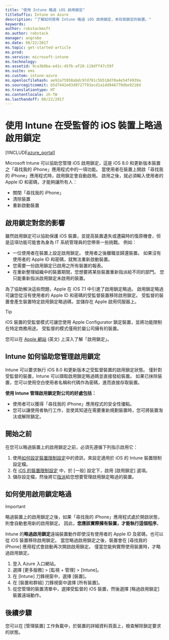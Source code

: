 ```yaml
---
title: "使用 Intune 略過 iOS 啟用鎖定"
titleSuffix: Intune on Azure
description: "了解如何使用 Intune 略過 iOS 啟用鎖定，來存取鎖定的裝置。"
keywords: 
author: robstackmsft
ms.author: robstack
manager: angrobe
ms.date: 08/22/2017
ms.topic: get-started-article
ms.prod: 
ms.service: microsoft-intune
ms.technology: 
ms.assetid: 9ca3b0ba-e41c-45fb-af28-119dff47c59f
ms.suite: ems
ms.custom: intune-azure
ms.openlocfilehash: ae92a75958abdc97d781c5b518d70a4e54f4939a
ms.sourcegitcommit: b5d7442e03d9727793acd1a1dd946779dbe9218d
ms.translationtype: HT
ms.contentlocale: zh-TW
ms.lasthandoff: 08/22/2017
---
```

# <a name="bypass-activation-lock-on-supervised-ios-devices-with-intune"></a>使用 Intune 在受監督的 iOS 裝置上略過啟用鎖定


[!INCLUDE[azure_portal](./includes/azure_portal.md)]

Microsoft Intune 可以協助您管理 iOS 啟用鎖定，這是 iOS 8.0 和更新版本裝置之「尋找我的 iPhone」應用程式中的一項功能。 當使用者在裝置上開啟「尋找我的 iPhone」應用程式時，啟用鎖定會自動啟用。 啟用之後，就必須輸入使用者的 Apple ID 和密碼，才能夠讓所有人：

- 關閉「尋找我的 iPhone」
- 清除裝置
- 重新啟動裝置

## <a name="how-activation-lock-affects-you"></a>啟用鎖定對您的影響

雖然啟用鎖定可以協助保護 iOS 裝置，並提高裝置遺失或遭竊時的復原機會，但是這項功能可能會為身為 IT 系統管理員的您帶來一些挑戰。 例如：

- 一位使用者在裝置上設定啟用鎖定。 使用者之後離職並歸還裝置。 如果沒有使用者的 Apple ID 和密碼，就無法重新啟動裝置。
- 您需要一份啟用鎖定已啟用之所有裝置的報表。
- 在重新整理組織中的裝置期間，您想要將某些裝置重新指派給不同的部門。 您只能重新指派啟用鎖定未啟用的裝置。

為了協助解決這些問題，Apple 在 iOS 7.1 中引進了啟用鎖定略過。 啟用鎖定略過可讓您從沒有使用者的 Apple ID 和密碼的受監督裝置移除啟用鎖定。 受監督的裝置會產生裝置特定啟用鎖定略過碼，並儲存在 Apple 啟用伺服器上。

>[!TIP]
>iOS 裝置的受監督模式可讓您使用 Apple Configurator 鎖定裝置，並將功能限制在特定商務用途。 受監督的模式僅用於屬公司擁有的裝置。

您可以在 [Apple 網站](https://support.apple.com/HT201365) \(英文\) 上深入了解「啟用鎖定」。

## <a name="how-intune-helps-you-manage-activation-lock"></a>Intune 如何協助您管理啟用鎖定
Intune 可以要求執行 iOS 8.0 和更新版本之受監督裝置的啟用鎖定狀態。 僅針對受監督的裝置，Intune 可以擷取啟用鎖定略過碼並直接發給裝置。 如果已抹除裝置，您可以使用空白使用者名稱和代碼作為密碼，進而直接存取裝置。

**使用 Intune 管理啟用鎖定對公司的好處包括：**

- 使用者可以獲得「尋找我的 iPhone」應用程式的安全性優點。
- 您可以讓使用者執行工作，並使其知道在需要重新規劃裝置時，您可將裝置淘汰或解除鎖定。

## <a name="before-you-start"></a>開始之前
在您可以略過裝置上的啟用鎖定之前，必須先遵循下列指示啟用它：

1. 使用[如何設定裝置限制設定](/intune-azure/configure-devices/how-to-configure-device-restrictions)中的資訊，來設定適用於 iOS 的 Intune 裝置限制設定檔。
2. 在 [iOS 的裝置限制設定](device-restrictions-ios.md) 中，於 [一般] 設定下，啟用 [啟用鎖定] 選項。
3. 儲存設定檔，然後將它[指派](device-profile-assign.md)給您想要管理啟用鎖定略過的裝置。


## <a name="how-to-use-activation-lock-bypass"></a>如何使用啟用鎖定略過

>[!IMPORTANT]
>略過裝置上的啟用鎖定之後，如果「尋找我的 iPhone」應用程式處於開啟狀態，則會自動套用新的啟用鎖定。 因此，**您應該實際擁有裝置，才能執行這個程序**。

Intune 的**略過啟用鎖定**遠端裝置動作即使沒有使用者的 Apple ID 及密碼，也可以從 iOS 裝置移除啟用鎖定。 當您略過啟用鎖定之後，裝置會在 [尋找我的 iPhone] 應用程式會啟動再次開啟啟用鎖定。 僅當您能夠實際使用裝置時，才略過啟用鎖定。

1. 登入 Azure 入口網站。
2. 選擇 [更多服務]  >  [監視 + 管理]  >  [Intune]。
3. 在 [Intune] 刀鋒視窗中，選擇 [裝置]。
4. 在 [裝置和群組] 刀鋒視窗中選擇 [所有裝置]。
5. 從您管理的裝置清單中，選擇受監督的 iOS 裝置，然後選擇 [略過啟用鎖定] 裝置遠端動作。

## <a name="next-steps"></a>後續步驟

您可以在 [管理裝置] 工作負載中，於裝置的詳細資料頁面上，檢查解除鎖定要求的狀態。
